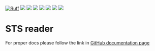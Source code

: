[![Ruff](https://img.shields.io/endpoint?url=https://raw.githubusercontent.com/astral-sh/ruff/main/assets/badge/v2.json)](https://github.com/astral-sh/ruff)
![](https://github.com/FAIRmat-NFDI/pynxtools-spm/actions/workflows/pytest.yml/badge.svg)
![](https://github.com/FAIRmat-NFDI/pynxtools-spm/actions/workflows/pylint.yml/badge.svg)
![](https://github.com/FAIRmat-NFDI/pynxtools-spm/actions/workflows/publish.yml/badge.svg)
![](https://img.shields.io/pypi/pyversions/pynxtools-spm)
![](https://img.shields.io/pypi/l/pynxtools-spm)
![](https://img.shields.io/pypi/v/pynxtools-spm)
![](https://coveralls.io/repos/github/FAIRmat-NFDI/pynxtools_spm/badge.svg?branch=master)

 # STS reader 
 
 For proper docs please follow the link in [GitHub documentation page](https://FAIRmat-NFDI.github.io/pynxtools-spm/)